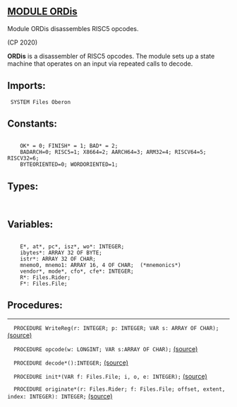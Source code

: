 
## [MODULE ORDis](https://github.com/io-core/Build/blob/main/ORDis.Mod)
Module ORDis disassembles RISC5 opcodes.


(CP 2020)

**ORDis** is a disassembler of RISC5 opcodes.
The module sets up a state machine that operates on an input via repeated calls to decode.


  ## Imports:
` SYSTEM Files Oberon`

## Constants:
```
 
    OK* = 0; FINISH* = 1; BAD* = 2;
    BADARCH=0; RISC5=1; X8664=2; AARCH64=3; ARM32=4; RISCV64=5; RISCV32=6;
    BYTEORIENTED=0; WORDORIENTED=1;

```
## Types:
```


```
## Variables:
```

    E*, at*, pc*, isz*, wo*: INTEGER;
    ibytes*: ARRAY 32 OF BYTE;
    istr*: ARRAY 32 OF CHAR;
    mnemo0, mnemo1: ARRAY 16, 4 OF CHAR;  (*mnemonics*)
    vendor*, mode*, cfo*, cfe*: INTEGER;
    R*: Files.Rider;
    F*: Files.File;

```
## Procedures:
---

`  PROCEDURE WriteReg(r: INTEGER; p: INTEGER; VAR s: ARRAY OF CHAR);` [(source)](https://github.com/io-orig/System/blob/main/ORDis.Mod#L31)


`  PROCEDURE opcode(w: LONGINT; VAR s:ARRAY OF CHAR);` [(source)](https://github.com/io-orig/System/blob/main/ORDis.Mod#L42)


`  PROCEDURE decode*():INTEGER;` [(source)](https://github.com/io-orig/System/blob/main/ORDis.Mod#L82)


`  PROCEDURE init*(VAR f: Files.File; i, o, e: INTEGER);` [(source)](https://github.com/io-orig/System/blob/main/ORDis.Mod#L103)


`  PROCEDURE originate*(r: Files.Rider; f: Files.File; offset, extent, index: INTEGER): INTEGER;` [(source)](https://github.com/io-orig/System/blob/main/ORDis.Mod#L114)

